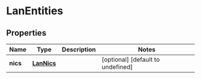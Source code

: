 # LanEntities

## Properties
| Name | Type | Description | Notes |
| ------------ | ------------- | ------------- | ------------- |
| **nics** | [**LanNics**](LanNics.md) |  | [optional] [default to undefined] |


